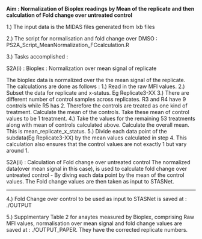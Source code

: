**Aim : Normalization of Bioplex readings by Mean of the replicate and then calculation of Fold change over untreated control**


1.) The input data is the MIDAS files generated from lxb files

2.) The script for normalisation and fold change over DMSO : PS2A_Script_MeanNormalization_FCcalculation.R

3.) Tasks accomplished :

S2A(i) : Bioplex : Normalization over mean signal of replicate

The bioplex data is normalized over the the mean signal of the replicate. The calculations are done as follows :
1.) Read in the raw MFI values.
2.) Subset the data for replicate and x-status. Eg Replicate3-XX
3.) There are different number of control samples across replicates. R3 and R4 have 9 controls while R5 has 2. Therefore the controls are treated as one kind of treatment. Calculate the mean of the controls. Take these mean of control values to be 1 treatment.
4.) Take the values for the remaining 53 treatments along with mean of controls calculated above. Calculate the overall mean. This is mean_replicate_x_status.
5.) Divide each data point of the subdata(Eg Replicate3-XX) by the mean values calculated in step 4. 
This calculation also ensures that the control values are not exactly 1 but vary around 1.


S2A(ii) : Calculation of Fold change over untreated control
The normalized data(over mean signal in this case), is used to calculate fold change over untreated control - By diving each data point by the mean of the control values. The Fold change values are then taken as input to STASNet.
********************************

4.) Fold Change over control to be used as input to STASNet is saved at : ./OUTPUT

5.) Supplmentary Table 2 for anaytes measured by Bioplex, comprising Raw MFI values, normalisation over mean signal and fold change values are saved at : ./OUTPUT_PAPER. They have the corrected replicate numbers.
